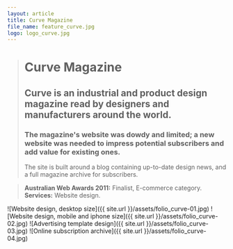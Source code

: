 ```yaml
---
layout: article
title: Curve Magazine
file_name: feature_curve.jpg
logo: logo_curve.jpg
---
```


> # Curve Magazine
> ## Curve is an industrial and product design magazine read by designers and manufacturers around the world.
> ### The magazine's website was dowdy and limited; a new website was needed to impress potential subscribers and add value for existing ones.
> The site is built around a blog containing up-to-date design news, and a full magazine archive for subscribers.

> **Australian Web Awards 2011:** Finalist, E-commerce category. <br/>**Services:** Website design.

![Website design, desktop size]({{ site.url }}/assets/folio_curve-01.jpg)
![Website design, mobile and iphone size]({{ site.url }}/assets/folio_curve-02.jpg)
![Advertising template design]({{ site.url }}/assets/folio_curve-03.jpg)
![Online subscription archive]({{ site.url }}/assets/folio_curve-04.jpg)

